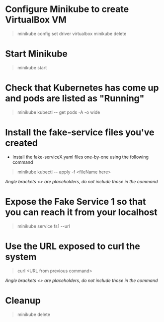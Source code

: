 # Configure Minikube to create VirtualBox VM
> minikube config set driver virtualbox
> minikube delete

# Start Minikube
> minikube start

# Check that Kubernetes has come up and pods are listed as "Running"
> minikube kubectl -- get pods -A -o wide

# Install the fake-service files you've created
* Install the fake-serviceX.yaml files one-by-one using the following command

> minikube kubectl -- apply -f \<fileName here\>  

_Angle brackets \<\> are placeholders, do not include those in the command_

# Expose the Fake Service 1 so that you can reach it from your localhost
> minikube service fs1 --url

# Use the URL exposed to curl the system
> curl \<URL from previous command\>
  
_Angle brackets \<\> are placeholders, do not include those in the command_

# Cleanup
> minikube delete
